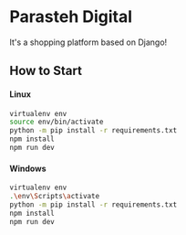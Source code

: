 # Parasteh Digital

It's a shopping platform based on Django!

## How to Start

#### Linux

```bash
virtualenv env
source env/bin/activate
python -m pip install -r requirements.txt
npm install
npm run dev
```

#### Windows

```bash
virtualenv env
.\env\Scripts\activate
python -m pip install -r requirements.txt
npm install
npm run dev
```
